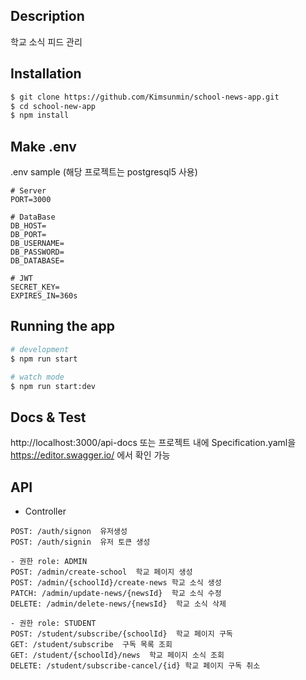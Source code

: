 ## Description
학교 소식 피드 관리

## Installation

```bash
$ git clone https://github.com/Kimsunmin/school-news-app.git
$ cd school-new-app
$ npm install
```

## Make .env
.env sample (해당 프로젝트는 postgresql5 사용)
```
# Server
PORT=3000

# DataBase 
DB_HOST=
DB_PORT=
DB_USERNAME=
DB_PASSWORD=
DB_DATABASE=

# JWT
SECRET_KEY=
EXPIRES_IN=360s
```

## Running the app

```bash
# development
$ npm run start

# watch mode
$ npm run start:dev
```

## Docs & Test
http://localhost:3000/api-docs
또는
프로젝트 내에 Specification.yaml을 https://editor.swagger.io/ 에서 확인 가능


## API
- Controller
```
POST: /auth/signon  유저생성
POST: /auth/signin  유저 토큰 생성
```
```
- 권한 role: ADMIN
POST: /admin/create-school  학교 페이지 생성
POST: /admin/{schoolId}/create-news 학교 소식 생성
PATCH: /admin/update-news/{newsId}  학교 소식 수정
DELETE: /admin/delete-news/{newsId}  학교 소식 삭제
```
```
- 권한 role: STUDENT
POST: /student/subscribe/{schoolId}  학교 페이지 구독
GET: /student/subscribe  구독 목록 조회
GET: /student/{schoolId}/news  학교 페이지 소식 조회
DELETE: /student/subscribe-cancel/{id} 학교 페이지 구독 취소
```
